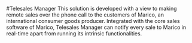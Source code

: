 #Telesales Manager
This solution is developed with a view to making remote sales over the phone call to the customers of Marico, an international consumer goods producer. Integrated with the core sales software of Marico, Telesales Manager can notify every sale to Marico in real-time apart from running its intrinsic functionalities.
